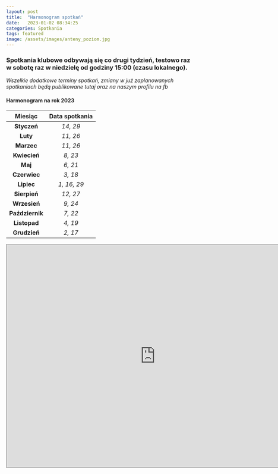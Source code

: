 ```yaml
---
layout: post
title:  "Harmonogram spotkań"
date:   2023-01-02 08:34:25
categories: Spotkania
tags: featured
image: /assets/images/anteny_poziom.jpg
---
```

### Spotkania klubowe odbywają się co drugi tydzień, testowo raz w sobotę raz w niedzielę od godziny 15:00 (czasu lokalnego).


*Wszelkie dodatkowe terminy spotkań, zmiany w już zaplanowanych spotkaniach będą publikowane tutaj oraz na naszym profilu na fb*


#### Harmonogram na rok 2023

| **Miesiąc**       | **Data spotkania** |
|:-----------------:|:------------------:|
| **Styczeń**       | *14, 29*           |
| **Luty**          | *11, 26*           |
| **Marzec**        | *11, 26*           |
| **Kwiecień**      | *8, 23*            |
| **Maj**           | *6, 21*            |
| **Czerwiec**      | *3, 18*            |
| **Lipiec**        | *1, 16, 29*        |
| **Sierpień**      | *12, 27*           |
| **Wrzesień**      | *9, 24*            |
| **Październik**   | *7, 22*            |
| **Listopad**      | *4, 19*            |
| **Grudzień**      | *2, 17*            |


<iframe src="https://calendar.google.com/calendar/embed?height=600&wkst=2&bgcolor=%23ffffff&ctz=Europe%2FWarsaw&src=Zjg5OG9ib2xmdXUwdm0zNmZ0MmxqODFkOThAZ3JvdXAuY2FsZW5kYXIuZ29vZ2xlLmNvbQ&color=%23A79B8E" style="border:solid 1px #777" width="800" height="600" frameborder="0" scrolling="no"></iframe>
